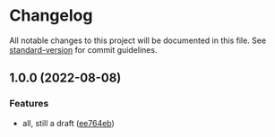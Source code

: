 # Changelog

All notable changes to this project will be documented in this file. See [standard-version](https://github.com/conventional-changelog/standard-version) for commit guidelines.

## 1.0.0 (2022-08-08)


### Features

* all, still a draft ([ee764eb](https://github.com/politics-rewired/graphile-worker-rate-limiter/commit/ee764eb35169251458357803c23bd85ab8f6d19d))
